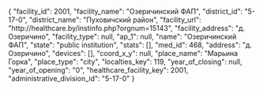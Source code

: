 {
    "facility_id": 2001,
    "facility_name": "Озеричинский ФАП",
    "district_id": "5-17-0",
    "district_name": "Пуховичский район",
    "facility_url": "http:\/\/healthcare.by\/instinfo.php?orgnum=15143",
    "facility_address": "д. Озеричино",
    "facility_type": null,
    "ap_1": null,
    "name": "Озеричинский ФАП",
    "state": "public institution",
    "stats": [],
    "med_id": 468,
    "address": "д. Озеричино",
    "devices": [],
    "coord_x_y": null,
    "place_name": "Марьина Горка",
    "place_type": "city",
    "localties_key": 119,
    "year_of_closing": null,
    "year_of_opening": "0",
    "healthcare_facility_key": 2001,
    "administrative_division_id": "5-17-0"
}